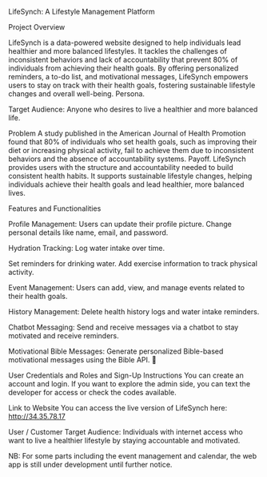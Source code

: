 LifeSynch: A Lifestyle Management Platform

Project Overview

LifeSynch is a data-powered website designed to help individuals lead healthier and more balanced lifestyles. It tackles the challenges of inconsistent behaviors and lack of accountability that prevent 80% of individuals from achieving their health goals. By offering personalized reminders, a to-do list, and motivational messages, LifeSynch empowers users to stay on track with their health goals, fostering sustainable lifestyle changes and overall well-being.
Persona.

Target Audience: Anyone who desires to live a healthier and more balanced life.

Problem
A study published in the American Journal of Health Promotion found that 80% of individuals who set health goals, such as improving their diet or increasing physical activity, fail to achieve them due to inconsistent behaviors and the absence of accountability systems.
Payoff.
LifeSynch provides users with the structure and accountability needed to build consistent health habits. It supports sustainable lifestyle changes, helping individuals achieve their health goals and lead healthier, more balanced lives.

Features and Functionalities

Profile Management:
Users can update their profile picture.
Change personal details like name, email, and password.

Hydration Tracking:
Log water intake over time.

Set reminders for drinking water.
Add exercise information to track physical activity.

Event Management:
Users can add, view, and manage events related to their health goals.

History Management:
Delete health history logs and water intake reminders.

Chatbot Messaging:
Send and receive messages via a chatbot to stay motivated and receive reminders.

Motivational Bible Messages:
Generate personalized Bible-based motivational messages using the Bible API.


User Credentials and Roles and Sign-Up Instructions
You can create an account and login.
If you want to explore the admin side, you can text the developer for access or check the codes available.

Link to Website
You can access the live version of LifeSynch here: http://34.35.78.17

User / Customer
Target Audience: Individuals with internet access who want to live a healthier lifestyle by staying accountable and motivated.

NB: For some parts including the event management and calendar, the web app is still under development until further notice.
